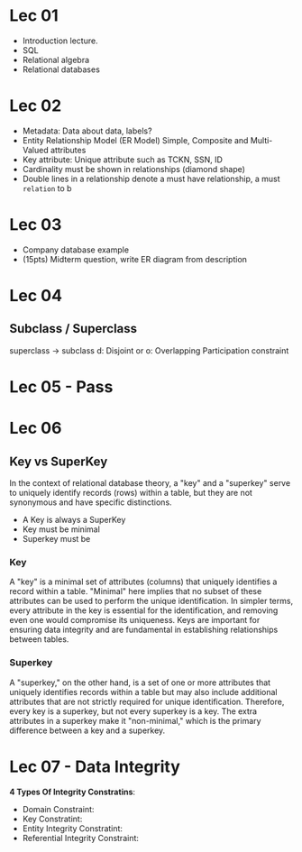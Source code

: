 # Lec 01

* Introduction lecture. 
* SQL
* Relational algebra
* Relational databases

# Lec 02
* Metadata: Data about data, labels?
* Entity Relationship Model (ER Model)
	Simple, Composite and Multi-Valued attributes
* Key attribute: Unique attribute such as TCKN, SSN, ID
* Cardinality must be shown in relationships (diamond shape)
* Double lines in a relationship denote a must have relationship, a must `relation` to b

# Lec 03
* Company database example
* (15pts) Midterm question, write ER diagram from description

# Lec 04
## Subclass / Superclass
superclass -> subclass
d: Disjoint or o: Overlapping
Participation constraint

# Lec 05 - Pass

# Lec 06
## Key vs SuperKey
  
In the context of relational database theory, a "key" and a "superkey" serve to uniquely identify records (rows) within a table, but they are not synonymous and have specific distinctions.

* A Key is always a SuperKey
* Key must be minimal
* Superkey must be
### Key

A "key" is a minimal set of attributes (columns) that uniquely identifies a record within a table. "Minimal" here implies that no subset of these attributes can be used to perform the unique identification. In simpler terms, every attribute in the key is essential for the identification, and removing even one would compromise its uniqueness. Keys are important for ensuring data integrity and are fundamental in establishing relationships between tables.

### Superkey

A "superkey," on the other hand, is a set of one or more attributes that uniquely identifies records within a table but may also include additional attributes that are not strictly required for unique identification. Therefore, every key is a superkey, but not every superkey is a key. The extra attributes in a superkey make it "non-minimal," which is the primary difference between a key and a superkey.



# Lec 07 - Data Integrity

**4 Types Of Integrity Constratins**:
* Domain Constraint: 
* Key Constratint:
* Entity Integrity Constratint:
* Referential Integrity Constraint:

